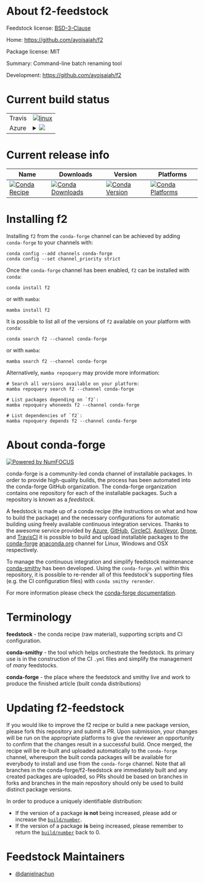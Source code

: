 About f2-feedstock
==================

Feedstock license: [BSD-3-Clause](https://github.com/conda-forge/f2-feedstock/blob/main/LICENSE.txt)

Home: https://github.com/ayoisaiah/f2

Package license: MIT

Summary: Command-line batch renaming tool

Development: https://github.com/ayoisaiah/f2

Current build status
====================


<table><tr>
    <td>Travis</td>
    <td>
      <a href="https://app.travis-ci.com/conda-forge/f2-feedstock">
        <img alt="linux" src="https://img.shields.io/travis/com/conda-forge/f2-feedstock/main.svg?label=Linux">
      </a>
    </td>
  </tr>
    
  <tr>
    <td>Azure</td>
    <td>
      <details>
        <summary>
          <a href="https://dev.azure.com/conda-forge/feedstock-builds/_build/latest?definitionId=23636&branchName=main">
            <img src="https://dev.azure.com/conda-forge/feedstock-builds/_apis/build/status/f2-feedstock?branchName=main">
          </a>
        </summary>
        <table>
          <thead><tr><th>Variant</th><th>Status</th></tr></thead>
          <tbody><tr>
              <td>linux_64</td>
              <td>
                <a href="https://dev.azure.com/conda-forge/feedstock-builds/_build/latest?definitionId=23636&branchName=main">
                  <img src="https://dev.azure.com/conda-forge/feedstock-builds/_apis/build/status/f2-feedstock?branchName=main&jobName=linux&configuration=linux%20linux_64_" alt="variant">
                </a>
              </td>
            </tr><tr>
              <td>linux_aarch64</td>
              <td>
                <a href="https://dev.azure.com/conda-forge/feedstock-builds/_build/latest?definitionId=23636&branchName=main">
                  <img src="https://dev.azure.com/conda-forge/feedstock-builds/_apis/build/status/f2-feedstock?branchName=main&jobName=linux&configuration=linux%20linux_aarch64_" alt="variant">
                </a>
              </td>
            </tr><tr>
              <td>linux_ppc64le</td>
              <td>
                <a href="https://dev.azure.com/conda-forge/feedstock-builds/_build/latest?definitionId=23636&branchName=main">
                  <img src="https://dev.azure.com/conda-forge/feedstock-builds/_apis/build/status/f2-feedstock?branchName=main&jobName=linux&configuration=linux%20linux_ppc64le_" alt="variant">
                </a>
              </td>
            </tr><tr>
              <td>osx_64</td>
              <td>
                <a href="https://dev.azure.com/conda-forge/feedstock-builds/_build/latest?definitionId=23636&branchName=main">
                  <img src="https://dev.azure.com/conda-forge/feedstock-builds/_apis/build/status/f2-feedstock?branchName=main&jobName=osx&configuration=osx%20osx_64_" alt="variant">
                </a>
              </td>
            </tr><tr>
              <td>osx_arm64</td>
              <td>
                <a href="https://dev.azure.com/conda-forge/feedstock-builds/_build/latest?definitionId=23636&branchName=main">
                  <img src="https://dev.azure.com/conda-forge/feedstock-builds/_apis/build/status/f2-feedstock?branchName=main&jobName=osx&configuration=osx%20osx_arm64_" alt="variant">
                </a>
              </td>
            </tr><tr>
              <td>win_64</td>
              <td>
                <a href="https://dev.azure.com/conda-forge/feedstock-builds/_build/latest?definitionId=23636&branchName=main">
                  <img src="https://dev.azure.com/conda-forge/feedstock-builds/_apis/build/status/f2-feedstock?branchName=main&jobName=win&configuration=win%20win_64_" alt="variant">
                </a>
              </td>
            </tr>
          </tbody>
        </table>
      </details>
    </td>
  </tr>
</table>

Current release info
====================

| Name | Downloads | Version | Platforms |
| --- | --- | --- | --- |
| [![Conda Recipe](https://img.shields.io/badge/recipe-f2-green.svg)](https://anaconda.org/conda-forge/f2) | [![Conda Downloads](https://img.shields.io/conda/dn/conda-forge/f2.svg)](https://anaconda.org/conda-forge/f2) | [![Conda Version](https://img.shields.io/conda/vn/conda-forge/f2.svg)](https://anaconda.org/conda-forge/f2) | [![Conda Platforms](https://img.shields.io/conda/pn/conda-forge/f2.svg)](https://anaconda.org/conda-forge/f2) |

Installing f2
=============

Installing `f2` from the `conda-forge` channel can be achieved by adding `conda-forge` to your channels with:

```
conda config --add channels conda-forge
conda config --set channel_priority strict
```

Once the `conda-forge` channel has been enabled, `f2` can be installed with `conda`:

```
conda install f2
```

or with `mamba`:

```
mamba install f2
```

It is possible to list all of the versions of `f2` available on your platform with `conda`:

```
conda search f2 --channel conda-forge
```

or with `mamba`:

```
mamba search f2 --channel conda-forge
```

Alternatively, `mamba repoquery` may provide more information:

```
# Search all versions available on your platform:
mamba repoquery search f2 --channel conda-forge

# List packages depending on `f2`:
mamba repoquery whoneeds f2 --channel conda-forge

# List dependencies of `f2`:
mamba repoquery depends f2 --channel conda-forge
```


About conda-forge
=================

[![Powered by
NumFOCUS](https://img.shields.io/badge/powered%20by-NumFOCUS-orange.svg?style=flat&colorA=E1523D&colorB=007D8A)](https://numfocus.org)

conda-forge is a community-led conda channel of installable packages.
In order to provide high-quality builds, the process has been automated into the
conda-forge GitHub organization. The conda-forge organization contains one repository
for each of the installable packages. Such a repository is known as a *feedstock*.

A feedstock is made up of a conda recipe (the instructions on what and how to build
the package) and the necessary configurations for automatic building using freely
available continuous integration services. Thanks to the awesome service provided by
[Azure](https://azure.microsoft.com/en-us/services/devops/), [GitHub](https://github.com/),
[CircleCI](https://circleci.com/), [AppVeyor](https://www.appveyor.com/),
[Drone](https://cloud.drone.io/welcome), and [TravisCI](https://travis-ci.com/)
it is possible to build and upload installable packages to the
[conda-forge](https://anaconda.org/conda-forge) [anaconda.org](https://anaconda.org/)
channel for Linux, Windows and OSX respectively.

To manage the continuous integration and simplify feedstock maintenance
[conda-smithy](https://github.com/conda-forge/conda-smithy) has been developed.
Using the ``conda-forge.yml`` within this repository, it is possible to re-render all of
this feedstock's supporting files (e.g. the CI configuration files) with ``conda smithy rerender``.

For more information please check the [conda-forge documentation](https://conda-forge.org/docs/).

Terminology
===========

**feedstock** - the conda recipe (raw material), supporting scripts and CI configuration.

**conda-smithy** - the tool which helps orchestrate the feedstock.
                   Its primary use is in the construction of the CI ``.yml`` files
                   and simplify the management of *many* feedstocks.

**conda-forge** - the place where the feedstock and smithy live and work to
                  produce the finished article (built conda distributions)


Updating f2-feedstock
=====================

If you would like to improve the f2 recipe or build a new
package version, please fork this repository and submit a PR. Upon submission,
your changes will be run on the appropriate platforms to give the reviewer an
opportunity to confirm that the changes result in a successful build. Once
merged, the recipe will be re-built and uploaded automatically to the
`conda-forge` channel, whereupon the built conda packages will be available for
everybody to install and use from the `conda-forge` channel.
Note that all branches in the conda-forge/f2-feedstock are
immediately built and any created packages are uploaded, so PRs should be based
on branches in forks and branches in the main repository should only be used to
build distinct package versions.

In order to produce a uniquely identifiable distribution:
 * If the version of a package **is not** being increased, please add or increase
   the [``build/number``](https://docs.conda.io/projects/conda-build/en/latest/resources/define-metadata.html#build-number-and-string).
 * If the version of a package **is** being increased, please remember to return
   the [``build/number``](https://docs.conda.io/projects/conda-build/en/latest/resources/define-metadata.html#build-number-and-string)
   back to 0.

Feedstock Maintainers
=====================

* [@danielnachun](https://github.com/danielnachun/)

